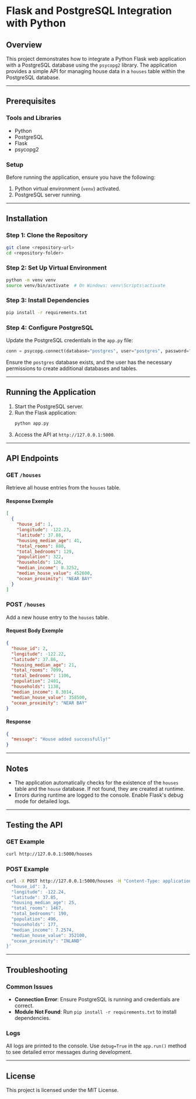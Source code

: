 # Flask and PostgreSQL Integration with Python

## Overview

This project demonstrates how to integrate a Python Flask web application with a PostgreSQL database using the `psycopg2` library. The application provides a simple API for managing house data in a `houses` table within the PostgreSQL database.

---

## Prerequisites

### Tools and Libraries

- Python
- PostgreSQL
- Flask
- psycopg2

### Setup

Before running the application, ensure you have the following:

1. Python virtual environment (`venv`) activated.
2. PostgreSQL server running.

---

## Installation

### Step 1: Clone the Repository

```bash
git clone <repository-url>
cd <repository-folder>
```

### Step 2: Set Up Virtual Environment

```bash
python -m venv venv
source venv/bin/activate  # On Windows: venv\Scripts\activate
```

### Step 3: Install Dependencies

```bash
pip install -r requirements.txt
```

### Step 4: Configure PostgreSQL

Update the PostgreSQL credentials in the `app.py` file:

```python
conn = psycopg.connect(database="postgres", user="postgres", password="your_password", host="127.0.0.1", port="5432")
```

Ensure the `postgres` database exists, and the user has the necessary permissions to create additional databases and tables.

---

## Running the Application

1. Start the PostgreSQL server.
2. Run the Flask application:
   ```bash
   python app.py
   ```
3. Access the API at `http://127.0.0.1:5000`.

---

## API Endpoints

### GET `/houses`

Retrieve all house entries from the `houses` table.

#### Response Exemple

```json
[
  {
    "house_id": 1,
    "longitude": -122.23,
    "latitude": 37.88,
    "housing_median_age": 41,
    "total_rooms": 880,
    "total_bedrooms": 129,
    "population": 322,
    "households": 126,
    "median_income": 8.3252,
    "median_house_value": 452600,
    "ocean_proximity": "NEAR BAY"
  }
]
```

### POST `/houses`

Add a new house entry to the `houses` table.

#### Request Body Exemple

```json
{
  "house_id": 2,
  "longitude": -122.22,
  "latitude": 37.86,
  "housing_median_age": 21,
  "total_rooms": 7099,
  "total_bedrooms": 1106,
  "population": 2401,
  "households": 1138,
  "median_income": 8.3014,
  "median_house_value": 358500,
  "ocean_proximity": "NEAR BAY"
}
```

#### Response

```json
{
  "message": "House added successfully!"
}
```

---

## Notes

- The application automatically checks for the existence of the `houses` table and the `house` database. If not found, they are created at runtime.
- Errors during runtime are logged to the console. Enable Flask's debug mode for detailed logs.

---

## Testing the API

### GET Example

```bash
curl http://127.0.0.1:5000/houses
```

### POST Example

```bash
curl -X POST http://127.0.0.1:5000/houses -H "Content-Type: application/json" -d '{
  "house_id": 3,
  "longitude": -122.24,
  "latitude": 37.85,
  "housing_median_age": 25,
  "total_rooms": 1467,
  "total_bedrooms": 190,
  "population": 496,
  "households": 177,
  "median_income": 7.2574,
  "median_house_value": 352100,
  "ocean_proximity": "INLAND"
}'
```

---

## Troubleshooting

### Common Issues

- **Connection Error**: Ensure PostgreSQL is running and credentials are correct.
- **Module Not Found**: Run `pip install -r requirements.txt` to install dependencies.

### Logs

All logs are printed to the console. Use `debug=True` in the `app.run()` method to see detailed error messages during development.

---

## License

This project is licensed under the MIT License.
